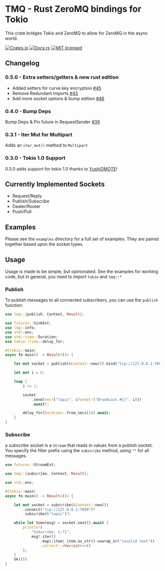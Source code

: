 # TMQ - Rust ZeroMQ bindings for Tokio

This crate bridges Tokio and ZeroMQ to allow for ZeroMQ in the async world.

[![Crates.io][crates-badge]][crates-url]
[![Docs.rs][docs-badge]][docs-url]
[![MIT licensed][mit-badge]][mit-url]

[crates-badge]: https://img.shields.io/crates/v/tmq.svg
[crates-url]: https://crates.io/crates/tmq
[mit-badge]: https://img.shields.io/badge/license-MIT-blue.svg
[mit-url]: https://choosealicense.com/licenses/mit/
[docs-badge]: https://img.shields.io/docsrs/tmq.svg
[docs-url]: https://docs.rs/crate/tmq/latest

## Changelog

### 0.5.0 - Extra setters/getters & new rust edition

- Added setters for curve key encryption [#45](https://github.com/cetra3/tmq/pull/45)
- Remove Redundant Imports [#43](https://github.com/cetra3/tmq/pull/43)
- Add more socket options & bump edition [#46](https://github.com/cetra3/tmq/pull/46)


### 0.4.0 - Bump Deps

Bump Deps & Pin future in RequestSender [#39](https://github.com/cetra3/tmq/pull/39)

### 0.3.1 - Iter Mut for Multipart

Adds an `iter_mut()` method to `Multipart`

### 0.3.0 - Tokio 1.0 Support

0.3.0 adds support for tokio 1.0 thanks to [YushiOMOTE](https://github.com/YushiOMOTE)!

## Currently Implemented Sockets

* Request/Reply
* Publish/Subscribe
* Dealer/Router
* Push/Pull

## Examples

Please see the `examples` directory for a full set of examples.  They are paired together based upon the socket types.

## Usage

Usage is made to be simple, but opinionated.   See the examples for working code, but in general, you need to import `tokio` and `tmq::*`

### Publish

To publish messages to all connected subscribers, you can use the `publish` function:

```rust
use tmq::{publish, Context, Result};

use futures::SinkExt;
use log::info;
use std::env;
use std::time::Duration;
use tokio::time::delay_for;

#[tokio::main]
async fn main() -> Result<()> {

    let mut socket = publish(&Context::new()).bind("tcp://127.0.0.1:7899")?;

    let mut i = 0;

    loop {
        i += 1;

        socket
            .send(vec!["topic", &format!("Broadcast #{}", i)])
            .await?;

        delay_for(Duration::from_secs(1)).await;
    }
}
```

### Subscribe

a subscribe socket is a `Stream` that reads in values from a publish socket.  You specify the filter prefix using the `subscribe` method, using `""` for all messages.

```rust
use futures::StreamExt;

use tmq::{subscribe, Context, Result};

use std::env;

#[tokio::main]
async fn main() -> Result<()> {

    let mut socket = subscribe(&Context::new())
        .connect("tcp://127.0.0.1:7899")?
        .subscribe(b"topic")?;

    while let Some(msg) = socket.next().await {
        println!(
            "Subscribe: {:?}",
            msg?.iter()
                .map(|item| item.as_str().unwrap_or("invalid text"))
                .collect::<Vec<&str>>()
        );
    }
    Ok(())
}
```



